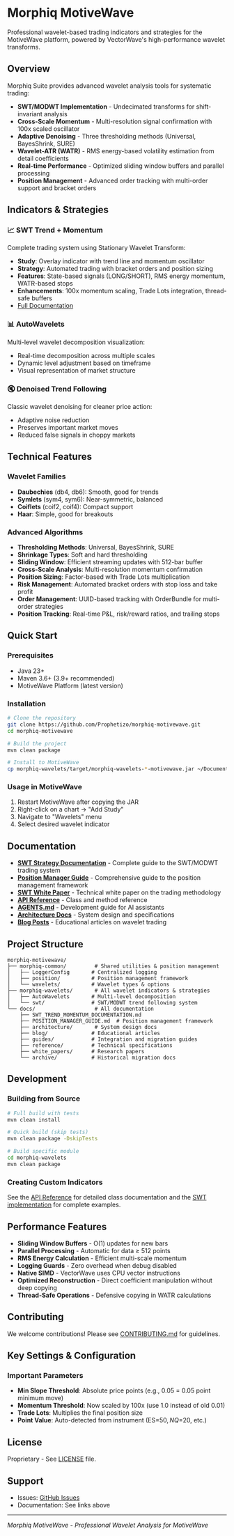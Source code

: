 # Morphiq MotiveWave

Professional wavelet-based trading indicators and strategies for the MotiveWave platform, powered by VectorWave's high-performance wavelet transforms.

## Overview

Morphiq Suite provides advanced wavelet analysis tools for systematic trading:
- **SWT/MODWT Implementation** - Undecimated transforms for shift-invariant analysis
- **Cross-Scale Momentum** - Multi-resolution signal confirmation with 100x scaled oscillator
- **Adaptive Denoising** - Three thresholding methods (Universal, BayesShrink, SURE)
- **Wavelet-ATR (WATR)** - RMS energy-based volatility estimation from detail coefficients
- **Real-time Performance** - Optimized sliding window buffers and parallel processing
- **Position Management** - Advanced order tracking with multi-order support and bracket orders

## Indicators & Strategies

### 📈 SWT Trend + Momentum
Complete trading system using Stationary Wavelet Transform:
- **Study**: Overlay indicator with trend line and momentum oscillator
- **Strategy**: Automated trading with bracket orders and position sizing
- **Features**: State-based signals (LONG/SHORT), RMS energy momentum, WATR-based stops
- **Enhancements**: 100x momentum scaling, Trade Lots integration, thread-safe buffers
- [Full Documentation](docs/SWT_TREND_MOMENTUM_DOCUMENTATION.md)

### 📊 AutoWavelets
Multi-level wavelet decomposition visualization:
- Real-time decomposition across multiple scales
- Dynamic level adjustment based on timeframe
- Visual representation of market structure

### 🔇 Denoised Trend Following
Classic wavelet denoising for cleaner price action:
- Adaptive noise reduction
- Preserves important market moves
- Reduced false signals in choppy markets

## Technical Features

### Wavelet Families
- **Daubechies** (db4, db6): Smooth, good for trends
- **Symlets** (sym4, sym6): Near-symmetric, balanced
- **Coiflets** (coif2, coif4): Compact support
- **Haar**: Simple, good for breakouts

### Advanced Algorithms
- **Thresholding Methods**: Universal, BayesShrink, SURE
- **Shrinkage Types**: Soft and hard thresholding
- **Sliding Window**: Efficient streaming updates with 512-bar buffer
- **Cross-Scale Analysis**: Multi-resolution momentum confirmation
- **Position Sizing**: Factor-based with Trade Lots multiplication
- **Risk Management**: Automated bracket orders with stop loss and take profit
- **Order Management**: UUID-based tracking with OrderBundle for multi-order strategies
- **Position Tracking**: Real-time P&L, risk/reward ratios, and trailing stops

## Quick Start

### Prerequisites
- Java 23+
- Maven 3.6+ (3.9+ recommended)
- MotiveWave Platform (latest version)

### Installation

```bash
# Clone the repository
git clone https://github.com/Prophetizo/morphiq-motivewave.git
cd morphiq-motivewave

# Build the project
mvn clean package

# Install to MotiveWave
cp morphiq-wavelets/target/morphiq-wavelets-*-motivewave.jar ~/Documents/MotiveWave/studies/
```

### Usage in MotiveWave

1. Restart MotiveWave after copying the JAR
2. Right-click on a chart → "Add Study"
3. Navigate to "Wavelets" menu
4. Select desired wavelet indicator

## Documentation

- **[SWT Strategy Documentation](docs/SWT_TREND_MOMENTUM_DOCUMENTATION.md)** - Complete guide to the SWT/MODWT trading system
- **[Position Manager Guide](docs/POSITION_MANAGER_GUIDE.md)** - Comprehensive guide to the position management framework
- **[SWT White Paper](docs/white_papers/SWT_TREND_MOMENTUM_WHITEPAPER.md)** - Technical white paper on the trading methodology
- **[API Reference](API_REFERENCE.md)** - Class and method reference
- **[AGENTS.md](AGENTS.md)** - Development guide for AI assistants
- **[Architecture Docs](docs/architecture/)** - System design and specifications
- **[Blog Posts](docs/blog/)** - Educational articles on wavelet trading

## Project Structure

```
morphiq-motivewave/
├── morphiq-common/         # Shared utilities & position management
│   ├── LoggerConfig       # Centralized logging
│   ├── position/          # Position management framework
│   └── wavelets/          # Wavelet types & options
├── morphiq-wavelets/       # All wavelet indicators & strategies
│   ├── AutoWavelets       # Multi-level decomposition
│   └── swt/               # SWT/MODWT trend following system
└── docs/                   # All documentation
    ├── SWT_TREND_MOMENTUM_DOCUMENTATION.md
    ├── POSITION_MANAGER_GUIDE.md  # Position management framework
    ├── architecture/       # System design docs
    ├── blog/              # Educational articles
    ├── guides/            # Integration and migration guides
    ├── reference/         # Technical specifications
    ├── white_papers/      # Research papers
    └── archive/           # Historical migration docs
```

## Development

### Building from Source

```bash
# Full build with tests
mvn clean install

# Quick build (skip tests)
mvn clean package -DskipTests

# Build specific module
cd morphiq-wavelets
mvn clean package
```

### Creating Custom Indicators

See the [API Reference](API_REFERENCE.md) for detailed class documentation and the [SWT implementation](morphiq-wavelets/src/main/java/com/morphiqlabs/wavelets/swt/) for complete examples.

## Performance Features

- **Sliding Window Buffers** - O(1) updates for new bars
- **Parallel Processing** - Automatic for data ≥ 512 points  
- **RMS Energy Calculation** - Efficient multi-scale momentum
- **Logging Guards** - Zero overhead when debug disabled
- **Native SIMD** - VectorWave uses CPU vector instructions
- **Optimized Reconstruction** - Direct coefficient manipulation without deep copying
- **Thread-Safe Operations** - Defensive copying in WATR calculations

## Contributing

We welcome contributions! Please see [CONTRIBUTING.md](CONTRIBUTING.md) for guidelines.

## Key Settings & Configuration

### Important Parameters
- **Min Slope Threshold**: Absolute price points (e.g., 0.05 = 0.05 point minimum move)
- **Momentum Threshold**: Now scaled by 100x (use 1.0 instead of old 0.01)
- **Trade Lots**: Multiplies the final position size
- **Point Value**: Auto-detected from instrument (ES=$50, NQ=$20, etc.)

## License

Proprietary - See [LICENSE](LICENSE) file.

## Support

- Issues: [GitHub Issues](https://github.com/Prophetizo/morphiq-motivewave/issues)
- Documentation: See links above

---

*Morphiq MotiveWave - Professional Wavelet Analysis for MotiveWave*
